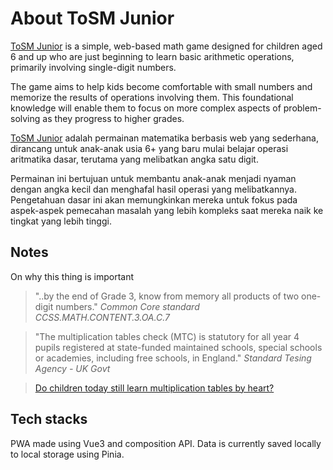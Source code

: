 # About ToSM Junior
[ToSM Junior](https://tosmjunior.web.app) is a simple, web-based math game designed for children aged 6 and up who are just beginning to learn basic arithmetic operations, primarily involving single-digit numbers.  

The game aims to help kids become comfortable with small numbers and memorize the results of operations involving them. This foundational knowledge will enable them to focus on more complex aspects of problem-solving as they progress to higher grades.

[ToSM Junior](https://tosmjunior.web.app) adalah permainan matematika berbasis web yang sederhana, dirancang untuk anak-anak usia 6+ yang baru mulai belajar operasi aritmatika dasar, terutama yang melibatkan angka satu digit.

Permainan ini bertujuan untuk membantu anak-anak menjadi nyaman dengan angka kecil dan menghafal hasil operasi yang melibatkannya. Pengetahuan dasar ini akan memungkinkan mereka untuk fokus pada aspek-aspek pemecahan masalah yang lebih kompleks saat mereka naik ke tingkat yang lebih tinggi.

## Notes
On why this thing is important   
> "..by the end of Grade 3, know from memory all products of two one-digit numbers." *Common Core standard CCSS.MATH.CONTENT.3.OA.C.7*  

> "The multiplication tables check (MTC) is statutory for all year 4 pupils registered at state-funded maintained schools, special schools or academies, including free schools, in England." *Standard Tesing Agency - UK Govt*  

> [Do children today still learn multiplication tables by heart?](https://www.quora.com/Do-children-today-still-learn-multiplication-tables-by-heart?top_ans=45218082)


## Tech stacks
PWA made using Vue3 and composition API. Data is currently saved locally to local storage using Pinia. 
